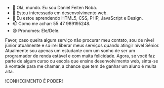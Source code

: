 - 👋 Olá, mundo. Eu sou Daniel Feiten Noba.
- 👀 Estou interessado em desenvolvimento web.
- 🌱 Eu estou aprendendo HTML5, CSS, PHP, JavaScript e Design.
- 📫 Como me achar: 55 47 989195248.
- 😄 Pronomes: Ele/Dele.

<!---
dafeino/dafeino is a ✨ special ✨ repository because its `README.md` (this file) appears on your GitHub profile.
You can click the Preview link to take a look at your changes.
--->
Favor, caso queira algum serviço não procurar meu contato, sou de nível júnior atualmente e só irei liberar meus serviços quando atingir nível Sênior. Atualmente sou apenas um estudante com um sonho de ser um programador de renda estável e com muita felicidade. Agora,
se você faz parte de algum curso ou escola que ensine desenvolvimento web, sinta-se à vontade para me chamar, a chance que tem de ganhar um aluno é muita alta.

!CONHECIMENTO É PODER!
